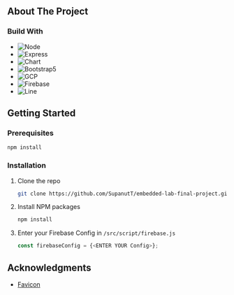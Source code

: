 ## About The Project

### Build With
* ![Node](https://img.shields.io/badge/Node.js-339933?style=for-the-badge&logo=nodedotjs&logoColor=white)
* ![Express](https://img.shields.io/badge/Express.js-000000?style=for-the-badge&logo=express&logoColor=white)
* ![Chart](https://img.shields.io/badge/Chart.js-FF6384?style=for-the-badge&logo=chartdotjs&logoColor=white)
* ![Bootstrap5](https://img.shields.io/badge/Bootstrap-563D7C?style=for-the-badge&logo=bootstrap&logoColor=white)
* ![GCP](https://img.shields.io/badge/Google_Cloud-4285F4?style=for-the-badge&logo=google-cloud&logoColor=white)
* ![Firebase](https://img.shields.io/badge/firebase-ffca28?style=for-the-badge&logo=firebase&logoColor=black)
* ![Line](https://img.shields.io/badge/Line-00C300?style=for-the-badge&logo=line&logoColor=white)

## Getting Started
### Prerequisites
  ```sh
  npm install
  ```
### Installation
1. Clone the repo
   ```sh
   git clone https://github.com/SupanutT/embedded-lab-final-project.git
   ```
2. Install NPM packages
   ```sh
   npm install
   ```
3. Enter your Firebase Config in `/src/script/firebase.js`
   ```js
   const firebaseConfig = {<ENTER YOUR Config>};
   ```
## Acknowledgments
* [Favicon](https://www.flaticon.com/)
